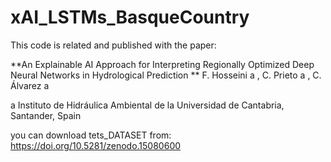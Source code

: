 # xAI_LSTMs_BasqueCountry

This code is related and published with the paper:

**An Explainable AI Approach for Interpreting Regionally Optimized Deep Neural Networks in Hydrological Prediction
**
F. Hosseini a , C. Prieto a , C. Álvarez a

a Instituto de Hidráulica Ambiental de la Universidad de Cantabria, Santander, Spain

you can download tets_DATASET from: https://doi.org/10.5281/zenodo.15080600
